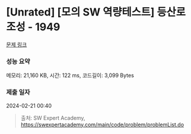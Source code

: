 # [Unrated] [모의 SW 역량테스트] 등산로 조성 - 1949 

[문제 링크](https://swexpertacademy.com/main/code/problem/problemDetail.do?contestProbId=AV5PoOKKAPIDFAUq) 

### 성능 요약

메모리: 21,160 KB, 시간: 122 ms, 코드길이: 3,099 Bytes

### 제출 일자

2024-02-21 00:40



> 출처: SW Expert Academy, https://swexpertacademy.com/main/code/problem/problemList.do